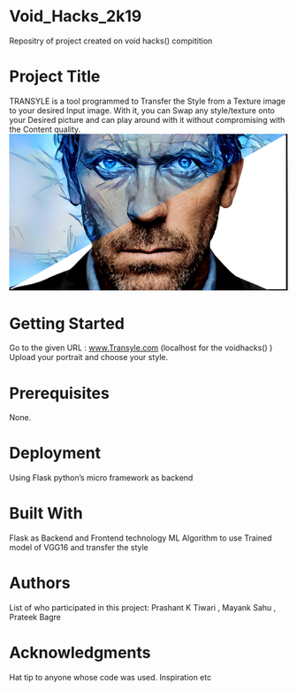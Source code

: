 # Void_Hacks_2k19
Repositry of project created on void hacks() compitition 

# Project Title
TRANSYLE is a tool programmed to Transfer the Style from a Texture image to your desired Input image. With it, you can Swap any style/texture onto your Desired picture and can play around with it without compromising with the Content quality.
![alt text](https://github.com/mass9/Void_Hacks_2k19/blob/master/static/page.jpg)
# Getting Started
Go to the given URL : www.Transyle.com (localhost for the voidhacks() )
Upload your portrait and choose your style.

# Prerequisites
 None.

# Deployment
Using Flask python’s micro framework as backend

# Built With
Flask as Backend and Frontend technology
ML Algorithm to use Trained model of VGG16 and transfer the style

# Authors
List of who participated in this project:
Prashant K Tiwari
, Mayank Sahu
, Prateek Bagre

# Acknowledgments
Hat tip to anyone whose code was used.
Inspiration
etc
